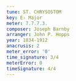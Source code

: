 ```yaml
---
tune: ST. CHRYSOSTOM
key: E♭ Major
meter: 7.7.7.3.
composer: Joseph Barnby
arranger: John P. Hopps
year: 1834-1912
anacrusis: 2
meter_error: '0'
time_signature: 3/4
meterError: 0
timeSignature: 4/4
---
```


